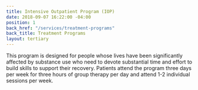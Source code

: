 ```yaml
---
title: Intensive Outpatient Program (IOP)
date: 2018-09-07 16:22:00 -04:00
position: 1
back_href: "/services/treatment-programs"
back_title: Treatment Programs
layout: tertiary
---
```


This program is designed for people whose lives have been significantly affected by substance use who need to devote substantial time and effort to build skills to support their recovery.  Patients attend the program three days per week for three hours of group therapy per day and attend 1-2 individual sessions per week.
